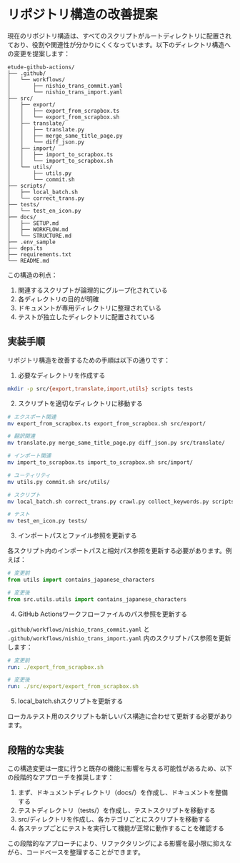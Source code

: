 # リポジトリ構造の改善提案

現在のリポジトリ構造は、すべてのスクリプトがルートディレクトリに配置されており、役割や関連性が分かりにくくなっています。以下のディレクトリ構造への変更を提案します：

```
etude-github-actions/
├── .github/
│   └── workflows/
│       ├── nishio_trans_commit.yaml
│       └── nishio_trans_import.yaml
├── src/
│   ├── export/
│   │   ├── export_from_scrapbox.ts
│   │   └── export_from_scrapbox.sh
│   ├── translate/
│   │   ├── translate.py
│   │   ├── merge_same_title_page.py
│   │   └── diff_json.py
│   ├── import/
│   │   ├── import_to_scrapbox.ts
│   │   └── import_to_scrapbox.sh
│   └── utils/
│       ├── utils.py
│       └── commit.sh
├── scripts/
│   ├── local_batch.sh
│   └── correct_trans.py
├── tests/
│   └── test_en_icon.py
├── docs/
│   ├── SETUP.md
│   ├── WORKFLOW.md
│   └── STRUCTURE.md
├── .env_sample
├── deps.ts
├── requirements.txt
└── README.md
```

この構造の利点：
1. 関連するスクリプトが論理的にグループ化されている
2. 各ディレクトリの目的が明確
3. ドキュメントが専用ディレクトリに整理されている
4. テストが独立したディレクトリに配置されている

## 実装手順

リポジトリ構造を改善するための手順は以下の通りです：

1. 必要なディレクトリを作成する
```bash
mkdir -p src/{export,translate,import,utils} scripts tests
```

2. スクリプトを適切なディレクトリに移動する
```bash
# エクスポート関連
mv export_from_scrapbox.ts export_from_scrapbox.sh src/export/

# 翻訳関連
mv translate.py merge_same_title_page.py diff_json.py src/translate/

# インポート関連
mv import_to_scrapbox.ts import_to_scrapbox.sh src/import/

# ユーティリティ
mv utils.py commit.sh src/utils/

# スクリプト
mv local_batch.sh correct_trans.py crawl.py collect_keywords.py scripts/

# テスト
mv test_en_icon.py tests/
```

3. インポートパスとファイル参照を更新する

各スクリプト内のインポートパスと相対パス参照を更新する必要があります。例えば：

```python
# 変更前
from utils import contains_japanese_characters

# 変更後
from src.utils.utils import contains_japanese_characters
```

4. GitHub Actionsワークフローファイルのパス参照を更新する

`.github/workflows/nishio_trans_commit.yaml` と `.github/workflows/nishio_trans_import.yaml` 内のスクリプトパス参照を更新します：

```yaml
# 変更前
run: ./export_from_scrapbox.sh

# 変更後
run: ./src/export/export_from_scrapbox.sh
```

5. local_batch.shスクリプトを更新する

ローカルテスト用のスクリプトも新しいパス構造に合わせて更新する必要があります。

## 段階的な実装

この構造変更は一度に行うと既存の機能に影響を与える可能性があるため、以下の段階的なアプローチを推奨します：

1. まず、ドキュメントディレクトリ（docs/）を作成し、ドキュメントを整備する
2. テストディレクトリ（tests/）を作成し、テストスクリプトを移動する
3. src/ディレクトリを作成し、各カテゴリごとにスクリプトを移動する
4. 各ステップごとにテストを実行して機能が正常に動作することを確認する

この段階的なアプローチにより、リファクタリングによる影響を最小限に抑えながら、コードベースを整理することができます。
